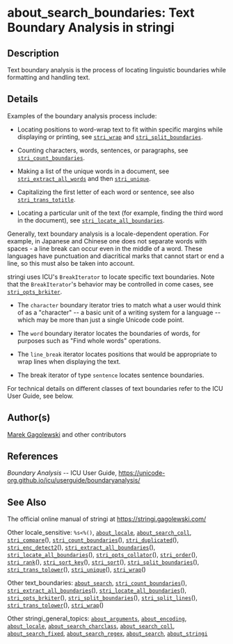 # about\_search\_boundaries: Text Boundary Analysis in <span class="pkg">stringi</span>

## Description

Text boundary analysis is the process of locating linguistic boundaries while formatting and handling text.

## Details

Examples of the boundary analysis process include:

-   Locating positions to word-wrap text to fit within specific margins while displaying or printing, see [`stri_wrap`](https://stringi.gagolewski.com/rapi/stri_wrap.html) and [`stri_split_boundaries`](https://stringi.gagolewski.com/rapi/stri_split_boundaries.html).

-   Counting characters, words, sentences, or paragraphs, see [`stri_count_boundaries`](https://stringi.gagolewski.com/rapi/stri_count_boundaries.html).

-   Making a list of the unique words in a document, see [`stri_extract_all_words`](https://stringi.gagolewski.com/rapi/stri_extract_all_words.html) and then [`stri_unique`](https://stringi.gagolewski.com/rapi/stri_unique.html).

-   Capitalizing the first letter of each word or sentence, see also [`stri_trans_totitle`](https://stringi.gagolewski.com/rapi/stri_trans_totitle.html).

-   Locating a particular unit of the text (for example, finding the third word in the document), see [`stri_locate_all_boundaries`](https://stringi.gagolewski.com/rapi/stri_locate_all_boundaries.html).

Generally, text boundary analysis is a locale-dependent operation. For example, in Japanese and Chinese one does not separate words with spaces - a line break can occur even in the middle of a word. These languages have punctuation and diacritical marks that cannot start or end a line, so this must also be taken into account.

<span class="pkg">stringi</span> uses <span class="pkg">ICU</span>\'s `BreakIterator` to locate specific text boundaries. Note that the `BreakIterator`\'s behavior may be controlled in come cases, see [`stri_opts_brkiter`](https://stringi.gagolewski.com/rapi/stri_opts_brkiter.html).

-   The `character` boundary iterator tries to match what a user would think of as a "character" -- a basic unit of a writing system for a language -- which may be more than just a single Unicode code point.

-   The `word` boundary iterator locates the boundaries of words, for purposes such as "Find whole words" operations.

-   The `line_break` iterator locates positions that would be appropriate to wrap lines when displaying the text.

-   The break iterator of type `sentence` locates sentence boundaries.

For technical details on different classes of text boundaries refer to the <span class="pkg">ICU</span> User Guide, see below.

## Author(s)

[Marek Gagolewski](https://www.gagolewski.com/) and other contributors

## References

*Boundary Analysis* -- ICU User Guide, <https://unicode-org.github.io/icu/userguide/boundaryanalysis/>

## See Also

The official online manual of <span class="pkg">stringi</span> at <https://stringi.gagolewski.com/>

Other locale\_sensitive: `%s<%()`, [`about_locale`](https://stringi.gagolewski.com/rapi/about_locale.html), [`about_search_coll`](https://stringi.gagolewski.com/rapi/about_search_coll.html), [`stri_compare`](https://stringi.gagolewski.com/rapi/stri_compare.html)(), [`stri_count_boundaries`](https://stringi.gagolewski.com/rapi/stri_count_boundaries.html)(), [`stri_duplicated`](https://stringi.gagolewski.com/rapi/stri_duplicated.html)(), [`stri_enc_detect2`](https://stringi.gagolewski.com/rapi/stri_enc_detect2.html)(), [`stri_extract_all_boundaries`](https://stringi.gagolewski.com/rapi/stri_extract_all_boundaries.html)(), [`stri_locate_all_boundaries`](https://stringi.gagolewski.com/rapi/stri_locate_all_boundaries.html)(), [`stri_opts_collator`](https://stringi.gagolewski.com/rapi/stri_opts_collator.html)(), [`stri_order`](https://stringi.gagolewski.com/rapi/stri_order.html)(), [`stri_rank`](https://stringi.gagolewski.com/rapi/stri_rank.html)(), [`stri_sort_key`](https://stringi.gagolewski.com/rapi/stri_sort_key.html)(), [`stri_sort`](https://stringi.gagolewski.com/rapi/stri_sort.html)(), [`stri_split_boundaries`](https://stringi.gagolewski.com/rapi/stri_split_boundaries.html)(), [`stri_trans_tolower`](https://stringi.gagolewski.com/rapi/stri_trans_tolower.html)(), [`stri_unique`](https://stringi.gagolewski.com/rapi/stri_unique.html)(), [`stri_wrap`](https://stringi.gagolewski.com/rapi/stri_wrap.html)()

Other text\_boundaries: [`about_search`](https://stringi.gagolewski.com/rapi/about_search.html), [`stri_count_boundaries`](https://stringi.gagolewski.com/rapi/stri_count_boundaries.html)(), [`stri_extract_all_boundaries`](https://stringi.gagolewski.com/rapi/stri_extract_all_boundaries.html)(), [`stri_locate_all_boundaries`](https://stringi.gagolewski.com/rapi/stri_locate_all_boundaries.html)(), [`stri_opts_brkiter`](https://stringi.gagolewski.com/rapi/stri_opts_brkiter.html)(), [`stri_split_boundaries`](https://stringi.gagolewski.com/rapi/stri_split_boundaries.html)(), [`stri_split_lines`](https://stringi.gagolewski.com/rapi/stri_split_lines.html)(), [`stri_trans_tolower`](https://stringi.gagolewski.com/rapi/stri_trans_tolower.html)(), [`stri_wrap`](https://stringi.gagolewski.com/rapi/stri_wrap.html)()

Other stringi\_general\_topics: [`about_arguments`](https://stringi.gagolewski.com/rapi/about_arguments.html), [`about_encoding`](https://stringi.gagolewski.com/rapi/about_encoding.html), [`about_locale`](https://stringi.gagolewski.com/rapi/about_locale.html), [`about_search_charclass`](https://stringi.gagolewski.com/rapi/about_search_charclass.html), [`about_search_coll`](https://stringi.gagolewski.com/rapi/about_search_coll.html), [`about_search_fixed`](https://stringi.gagolewski.com/rapi/about_search_fixed.html), [`about_search_regex`](https://stringi.gagolewski.com/rapi/about_search_regex.html), [`about_search`](https://stringi.gagolewski.com/rapi/about_search.html), [`about_stringi`](https://stringi.gagolewski.com/rapi/about_stringi.html)
